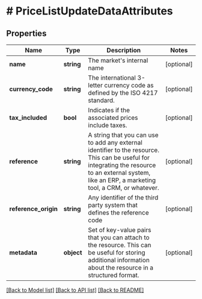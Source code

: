 # # PriceListUpdateDataAttributes

## Properties

Name | Type | Description | Notes
------------ | ------------- | ------------- | -------------
**name** | **string** | The market&#39;s internal name | [optional]
**currency_code** | **string** | The international 3-letter currency code as defined by the ISO 4217 standard. | [optional]
**tax_included** | **bool** | Indicates if the associated prices include taxes. | [optional]
**reference** | **string** | A string that you can use to add any external identifier to the resource. This can be useful for integrating the resource to an external system, like an ERP, a marketing tool, a CRM, or whatever. | [optional]
**reference_origin** | **string** | Any identifier of the third party system that defines the reference code | [optional]
**metadata** | **object** | Set of key-value pairs that you can attach to the resource. This can be useful for storing additional information about the resource in a structured format. | [optional]

[[Back to Model list]](../../README.md#models) [[Back to API list]](../../README.md#endpoints) [[Back to README]](../../README.md)
